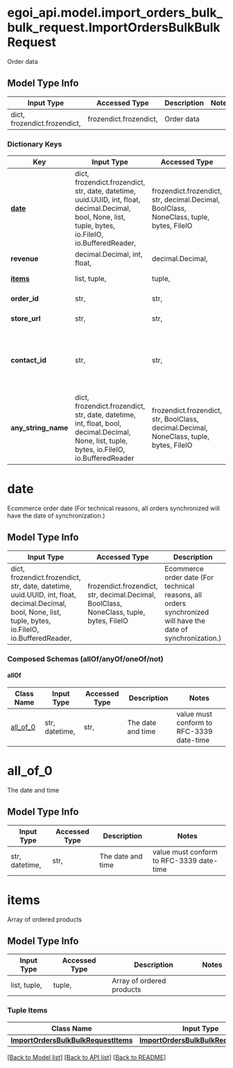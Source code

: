 # egoi_api.model.import_orders_bulk_bulk_request.ImportOrdersBulkBulkRequest

Order data

## Model Type Info
Input Type | Accessed Type | Description | Notes
------------ | ------------- | ------------- | -------------
dict, frozendict.frozendict,  | frozendict.frozendict,  | Order data | 

### Dictionary Keys
Key | Input Type | Accessed Type | Description | Notes
------------ | ------------- | ------------- | ------------- | -------------
**[date](#date)** | dict, frozendict.frozendict, str, date, datetime, uuid.UUID, int, float, decimal.Decimal, bool, None, list, tuple, bytes, io.FileIO, io.BufferedReader,  | frozendict.frozendict, str, decimal.Decimal, BoolClass, NoneClass, tuple, bytes, FileIO | Ecommerce order date (For technical reasons, all orders synchronized will have the date of synchronization.) | 
**revenue** | decimal.Decimal, int, float,  | decimal.Decimal,  | Ecommerce order revenue | 
**[items](#items)** | list, tuple,  | tuple,  | Array of ordered products | 
**order_id** | str,  | str,  | Ecommerce order id | 
**store_url** | str,  | str,  | Ecommerce store url | 
**contact_id** | str,  | str,  | Contact ID is any non-empty unique string identifying the user (such as an email address or e-goi uid) | [optional] 
**any_string_name** | dict, frozendict.frozendict, str, date, datetime, int, float, bool, decimal.Decimal, None, list, tuple, bytes, io.FileIO, io.BufferedReader | frozendict.frozendict, str, BoolClass, decimal.Decimal, NoneClass, tuple, bytes, FileIO | any string name can be used but the value must be the correct type | [optional]

# date

Ecommerce order date (For technical reasons, all orders synchronized will have the date of synchronization.)

## Model Type Info
Input Type | Accessed Type | Description | Notes
------------ | ------------- | ------------- | -------------
dict, frozendict.frozendict, str, date, datetime, uuid.UUID, int, float, decimal.Decimal, bool, None, list, tuple, bytes, io.FileIO, io.BufferedReader,  | frozendict.frozendict, str, decimal.Decimal, BoolClass, NoneClass, tuple, bytes, FileIO | Ecommerce order date (For technical reasons, all orders synchronized will have the date of synchronization.) | 

### Composed Schemas (allOf/anyOf/oneOf/not)
#### allOf
Class Name | Input Type | Accessed Type | Description | Notes
------------- | ------------- | ------------- | ------------- | -------------
[all_of_0](#all_of_0) | str, datetime,  | str,  | The date and time | value must conform to RFC-3339 date-time

# all_of_0

The date and time

## Model Type Info
Input Type | Accessed Type | Description | Notes
------------ | ------------- | ------------- | -------------
str, datetime,  | str,  | The date and time | value must conform to RFC-3339 date-time

# items

Array of ordered products

## Model Type Info
Input Type | Accessed Type | Description | Notes
------------ | ------------- | ------------- | -------------
list, tuple,  | tuple,  | Array of ordered products | 

### Tuple Items
Class Name | Input Type | Accessed Type | Description | Notes
------------- | ------------- | ------------- | ------------- | -------------
[**ImportOrdersBulkBulkRequestItems**](ImportOrdersBulkBulkRequestItems.md) | [**ImportOrdersBulkBulkRequestItems**](ImportOrdersBulkBulkRequestItems.md) | [**ImportOrdersBulkBulkRequestItems**](ImportOrdersBulkBulkRequestItems.md) |  | 

[[Back to Model list]](../../README.md#documentation-for-models) [[Back to API list]](../../README.md#documentation-for-api-endpoints) [[Back to README]](../../README.md)

